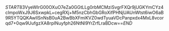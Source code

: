 $START$83VyeWlrG00OXuO7eZa0GGtLLg0rbMCMziSvgrFXQr9jUGKYmCYz4cImpoWxJ9J6SxwpkL+cegRXj+M5nzCbhGbGRoXifPHNjUAUnWtst6iwO6aB9R5YTQQKAwIlSnNsB0uA2BwBbXFmiKVZ0wdTyuaVDcPanpxdx4MxL8vcorqd7+0qw9UufgzXA8rpINuyfph26NtNI9YrZrfLraBDcw==$END$